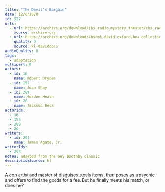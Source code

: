 ```yaml
---
title: "The Devil’s Bargain"
date: 12/6/1978
id: 927
urls: 
  - url: https://archive.org/download/cbs_radio_mystery_theater/cbs_radio_mystery_theater-0901-0950.zip/cbs_radio_mystery_theater-0901-0950%2Fcbsrmt_0927_the_devils_bargain.mp3
    source: archive-org
  - url: https://archive.org/download/cbsrmt-david-oxford-boa-collection/CBSRMT-781206-0927-The-Devil's-Bargain-(128-44)_KQV-{BoA}.mp3
    quality: 0
    source: kl-davidoboa
audioQuality: 0
tags: 
  - adaptation
multipart: 0
actors:  
  - id: 16
    name: Robert Dryden  
  - id: 155
    name: Joan Shay  
  - id: 289
    name: Gordon Heath  
  - id: 20
    name: Jackson Beck
actorIds:  
  - 16  
  - 155  
  - 289  
  - 20
writers:  
  - id: 294
    name: James Agate, Jr.
writerIds:  
  - 294
notes: adapted from the Guy Boothby classic
descriptionSource: kf
---
```

A con artist and master of disguises steals items, then poses as a psychic and offers to find the goods for a fee. But he finally meets his match, or does he?
